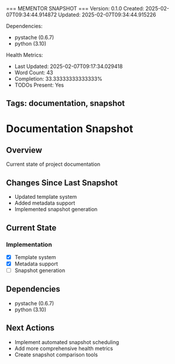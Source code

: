 === MEMENTOR SNAPSHOT ===
Version: 0.1.0
Created: 2025-02-07T09:34:44.914872
Updated: 2025-02-07T09:34:44.915226

Dependencies:
- pystache (0.6.7)
- python (3.10)

Health Metrics:
- Last Updated: 2025-02-07T09:17:34.029418
- Word Count: 43
- Completion: 33.33333333333333%
- TODOs Present: Yes

Tags: documentation, snapshot
---

# Documentation Snapshot

## Overview
Current state of project documentation

## Changes Since Last Snapshot
- Updated template system
- Added metadata support
- Implemented snapshot generation

## Current State
### Implementation
- [X] Template system
- [X] Metadata support
- [ ] Snapshot generation

## Dependencies
- pystache (0.6.7)
- python (3.10)

## Next Actions
- Implement automated snapshot scheduling
- Add more comprehensive health metrics
- Create snapshot comparison tools
